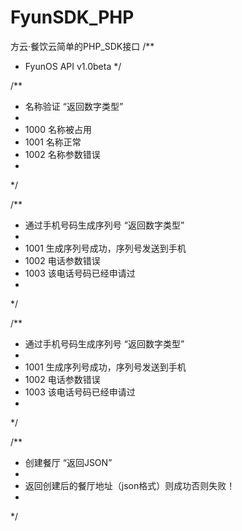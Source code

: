 FyunSDK_PHP
===========

方云·餐饮云简单的PHP_SDK接口
/**
* FyunOS API v1.0beta
*/

/**
* 名称验证 “返回数字类型”
* 
* 1000 名称被占用
* 1001 名称正常
* 1002 名称参数错误
* 
*/

/**
* 通过手机号码生成序列号 “返回数字类型”
* 
* 1001 生成序列号成功，序列号发送到手机
* 1002 电话参数错误
* 1003 该电话号码已经申请过
* 
*/

/**
* 通过手机号码生成序列号 “返回数字类型”
* 
* 1001 生成序列号成功，序列号发送到手机
* 1002 电话参数错误
* 1003 该电话号码已经申请过
* 
*/

/**
* 创建餐厅 “返回JSON”
* 
* 返回创建后的餐厅地址（json格式）则成功否则失败！
* 
*/

